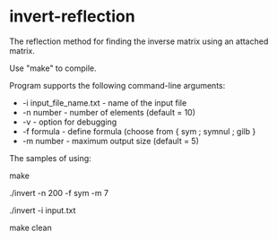 # invert-reflection
The reflection method for finding the inverse matrix using an attached matrix.

Use "make" to compile.

Program supports the following command-line arguments:
  * -i input_file_name.txt - name of the input file
  * -n number - number of elements (default = 10)
  * -v - option for debugging
  * -f formula - define formula (choose from { sym ; symnul ; gilb }
  * -m number - maximum output size (default = 5)
  
  The samples of using:
  
  make
  
  ./invert -n 200 -f sym -m 7
  
  ./invert -i input.txt
  
  make clean

